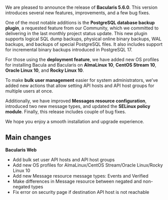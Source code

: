 
We are pleased to announce the release of **Bacularis 5.6.0**. This version
introduces several new features, improvements, and a few bug fixes.

One of the most notable additions is the **PostgreSQL database backup plugin**,
a requested feature from our Community, which we committed to delivering in
the last monthly project status update. This new plugin supports logical SQL
dump backups, physical online binary backups, WAL backups, and backups of
special PostgreSQL files. It also includes support for incremental binary
backups introduced in PostgreSQL 17.

For those using the **deployment feature**, we have added new OS profiles for
installing Bacula and Bacularis on **AlmaLinux 10**, **CentOS Stream 10**,
**Oracle Linux 10**, and **Rocky Linux 10**.

To make **bulk user management** easier for system administrators, we’ve added
new actions that allow setting API hosts and API host groups for multiple
users at once.

Additionally, we have improved **Messages resource configuration**, introduced
two new message types, and updated the **SELinux policy module**. Finally,
this release includes couple of bug fixes.

We hope you enjoy a smooth installation and upgrade experience.

## Main changes

**Bacularis Web**

 * Add bulk set user API hosts and API host groups
 * Add new OS profiles for AlmaLinux/CentOS Stream/Oracle Linux/Rocky Linux 10
 * Add new Message resource message types: Events and Verified
 * Make differences in Message resource between negated and non-negated types
 * Fix error on security page if destination API host is not reachable

